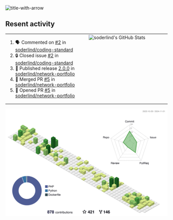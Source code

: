 
![title-with-arrow](https://github.com/soderlind/soderlind/assets/1649452/0f685042-97c3-46ba-b290-804d07f05370)



## Resent activity

<table width="100%" border="0"><tr><td width="49%">

<!--START_SECTION:activity-->
1. 🗣 Commented on [#2](https://github.com/soderlind/coding-standard/issues/2#issuecomment-2425166223) in [soderlind/coding-standard](https://github.com/soderlind/coding-standard)
2. 🔒 Closed issue [#2](https://github.com/soderlind/coding-standard/issues/2) in [soderlind/coding-standard](https://github.com/soderlind/coding-standard)
3. 🚀 Published release [2.0.0](https://github.com/soderlind/network-portfolio/releases/tag/2.0.0) in [soderlind/network-portfolio](https://github.com/soderlind/network-portfolio)
4. 🎉 Merged PR [#5](https://github.com/soderlind/network-portfolio/pull/5) in [soderlind/network-portfolio](https://github.com/soderlind/network-portfolio)
5. 💪 Opened PR [#5](https://github.com/soderlind/network-portfolio/pull/5) in [soderlind/network-portfolio](https://github.com/soderlind/network-portfolio)
<!--END_SECTION:activity-->
  </td>
<td width="49%" valign="top">
     <img  alt="soderlind's GitHub Stats" src="https://awesome-github-stats.azurewebsites.net/user-stats/soderlind?cardType=octocat&theme=github&preferLogin=false&Title=FFFFFF&Border=FFFFFF" />
</td></tr></table>


![](./profile-3d-contrib/profile-green-animate.svg)


